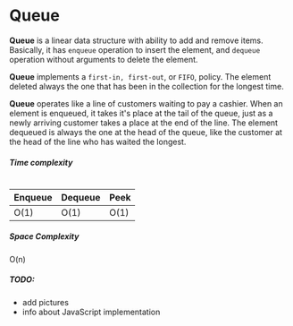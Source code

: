 # Queue

**Queue** is a linear data structure with ability to add and remove items.
Basically, it has `enqueue` operation to insert the element, and `dequeue`
operation without arguments to delete the element.

**Queue** implements a `first-in, first-out`, or `FIFO`, policy. The element
deleted always the one that has been in the collection for the longest time.

**Queue** operates like a line of customers waiting to pay a cashier. When an
element is enqueued, it takes it's place at the tail of the queue, just as a
newly arriving customer takes a place at the end of the line. The element
dequeued is always the one at the head of the queue, like the customer at the
head of the line who has waited the longest.

##### Time complexity

#

| Enqueue | Dequeue | Peek |
| ------- | ------- | ---- |
| O(1)    | O(1)    | O(1) |

##### Space Complexity

O(n)

##### TODO:

- add pictures
- info about JavaScript implementation
